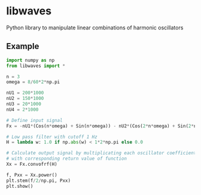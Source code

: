 # libwaves

Python library to manipulate linear combinations of harmonic oscillators


## Example

```py
import numpy as np
from libwaves import *

n = 3
omega = 8/60*2*np.pi

nU1 = 200*1000
nU2 = 150*1000
nU3 = 20*1000
nU4 = 2*1000

# Define input signal
Fx = -nU1*(Cos(n*omega) + Sin(n*omega)) - nU2*(Cos(2*n*omega) + Sin(2*n*omega)) - nU3*(Cos(3*n*omega) + Sin(3*n*omega)) - nU4*(Cos(4*n*omega) + Sin(4*n*omega))

# Low pass filter with cutoff 1 Hz
H = lambda w: 1.0 if np.abs(w) < 1*2*np.pi else 0.0

# Calculate output signal by multiplicating each oscillator coefficient
# with corresponding return value of function
Xx = Fx.convofrf(H)

f, Pxx = Xx.power()
plt.stem(f/2/np.pi, Pxx)
plt.show()
```